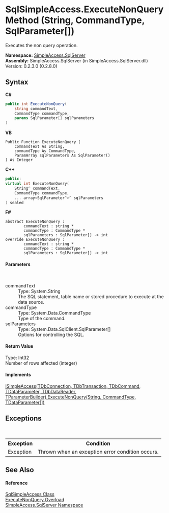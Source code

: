 # SqlSimpleAccess.ExecuteNonQuery Method (String, CommandType, SqlParameter[])
 

Executes the non query operation.

**Namespace:**&nbsp;<a href="0aec4ece-a28c-8a60-ec49-ed778f89c036">SimpleAccess.SqlServer</a><br />**Assembly:**&nbsp;SimpleAccess.SqlServer (in SimpleAccess.SqlServer.dll) Version: 0.2.3.0 (0.2.8.0)

## Syntax

**C#**<br />
``` C#
public int ExecuteNonQuery(
	string commandText,
	CommandType commandType,
	params SqlParameter[] sqlParameters
)
```

**VB**<br />
``` VB
Public Function ExecuteNonQuery ( 
	commandText As String,
	commandType As CommandType,
	ParamArray sqlParameters As SqlParameter()
) As Integer
```

**C++**<br />
``` C++
public:
virtual int ExecuteNonQuery(
	String^ commandText, 
	CommandType commandType, 
	... array<SqlParameter^>^ sqlParameters
) sealed
```

**F#**<br />
``` F#
abstract ExecuteNonQuery : 
        commandText : string * 
        commandType : CommandType * 
        sqlParameters : SqlParameter[] -> int 
override ExecuteNonQuery : 
        commandText : string * 
        commandType : CommandType * 
        sqlParameters : SqlParameter[] -> int 
```


#### Parameters
&nbsp;<dl><dt>commandText</dt><dd>Type: System.String<br />The SQL statement, table name or stored procedure to execute at the data source.</dd><dt>commandType</dt><dd>Type: System.Data.CommandType<br />Type of the command.</dd><dt>sqlParameters</dt><dd>Type: System.Data.SqlClient.SqlParameter[]<br />Options for controlling the SQL.</dd></dl>

#### Return Value
Type: Int32<br />Number of rows affected (integer)

#### Implements
<a href="e39cc4f5-4781-72cc-b2fb-a5649439198b">ISimpleAccess(TDbConnection, TDbTransaction, TDbCommand, TDataParameter, TDbDataReader, TParameterBuilder).ExecuteNonQuery(String, CommandType, TDataParameter[])</a><br />

## Exceptions
&nbsp;<table><tr><th>Exception</th><th>Condition</th></tr><tr><td>Exception</td><td>Thrown when an exception error condition occurs.</td></tr></table>

## See Also


#### Reference
<a href="51cba069-bca7-767f-b9f4-7a420dd10a28">SqlSimpleAccess Class</a><br /><a href="25c4a4b0-a20b-9f15-12b5-a9b37113465c">ExecuteNonQuery Overload</a><br /><a href="0aec4ece-a28c-8a60-ec49-ed778f89c036">SimpleAccess.SqlServer Namespace</a><br />
